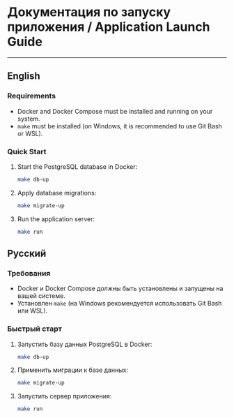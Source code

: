 # Документация по запуску приложения / Application Launch Guide

---
## English

### Requirements

- Docker and Docker Compose must be installed and running on your system.  
- `make` must be installed (on Windows, it is recommended to use Git Bash or WSL).

### Quick Start

1. Start the PostgreSQL database in Docker:

   ```bash
   make db-up
   ```
2. Apply database migrations:
   ```bash
   make migrate-up
   ```
3. Run the application server:
   ```bash
   make run
   ```
## Русский

### Требования

- Docker и Docker Compose должны быть установлены и запущены на вашей системе.
- Установлен `make` (на Windows рекомендуется использовать Git Bash или WSL).

### Быстрый старт

1. Запустить базу данных PostgreSQL в Docker:

   ```bash
   make db-up
   ```
2. Применить миграции к базе данных:
   ```bash
   make migrate-up
   ```
3. Запустить сервер приложения:
   ```bash
   make run
   ```